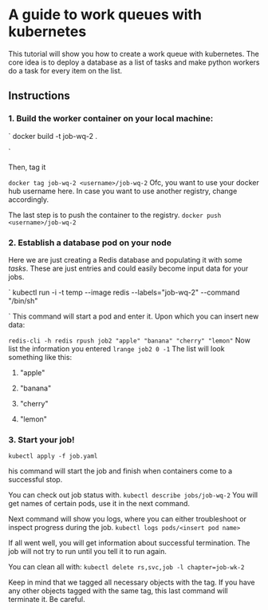 # A guide to work queues with kubernetes

This tutorial will show you how to create a work queue with kubernetes. The core idea is to deploy a database as a list of tasks and make python workers do a task for every item on the list.

## Instructions

### 1. Build the worker container on your local machine:
`
docker build -t job-wq-2 .

`

Then, tag it

`
docker tag job-wq-2 <username>/job-wq-2
`
Ofc, you want to use your docker hub username here. In case you want to use another registry, change accordingly.


The last step is to push the container to the registry.
`
docker push <username>/job-wq-2
`

### 2. Establish a database pod on your node
Here we are just creating a Redis database and populating it with some *tasks*. These are just entries and could easily become input data for your jobs.

`
kubectl run -i -t temp --image redis --labels="job-wq-2" --command "/bin/sh"

`
This command will start a pod and enter it. Upon which you can insert new data:


`
redis-cli -h redis
rpush job2 "apple" "banana" "cherry" "lemon"
`
Now list the information you entered
`
lrange job2 0 -1
`
The list will look something like this:

1) "apple"

2) "banana"

3) "cherry"

4) "lemon"


### 3. Start your job!
`
kubectl apply -f job.yaml
`

his command will start the job and finish when containers come to a successful stop.


You can check out job status with.
`
kubectl describe jobs/job-wq-2
`
You will get names of certain pods, use it in the next command.

Next command will show you logs, where you can either troubleshoot or inspect progress during the job.
`
kubectl logs pods/<insert pod name>
`

If all went well, you will get information about successful termination. The job will not try to run until you tell it to run again.

You can clean all with:
`
kubectl delete rs,svc,job -l chapter=job-wk-2
`

Keep in mind that we tagged all necessary objects with the tag. If you have any other objects tagged with the same tag, this last command will terminate it. Be careful.
